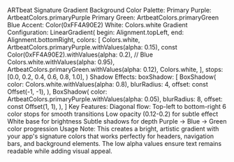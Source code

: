 ARTbeat Signature Gradient Background
Color Palette:
Primary Purple: ArtbeatColors.primaryPurple
Primary Green: ArtbeatColors.primaryGreen
Blue Accent: Color(0xFF4A90E2)
White: Colors.white
Gradient Configuration:
LinearGradient(
  begin: Alignment.topLeft,
  end: Alignment.bottomRight,
  colors: [
    Colors.white,
    ArtbeatColors.primaryPurple.withValues(alpha: 0.15),
    const Color(0xFF4A90E2).withValues(alpha: 0.2), // Blue
    Colors.white.withValues(alpha: 0.95),
    ArtbeatColors.primaryGreen.withValues(alpha: 0.12),
    Colors.white,
  ],
  stops: [0.0, 0.2, 0.4, 0.6, 0.8, 1.0],
)
Shadow Effects:
boxShadow: [
  BoxShadow(
    color: Colors.white.withValues(alpha: 0.8),
    blurRadius: 4,
    offset: const Offset(-1, -1),
  ),
  BoxShadow(
    color: ArtbeatColors.primaryPurple.withValues(alpha: 0.05),
    blurRadius: 8,
    offset: const Offset(1, 1),
  ),
]
Key Features:
Diagonal flow: Top-left to bottom-right
6 color stops for smooth transitions
Low opacity (0.12-0.2) for subtle effect
White base for brightness
Subtle shadows for depth
Purple → Blue → Green color progression
Usage Note:
This creates a bright, artistic gradient with your app's signature colors that works perfectly for headers, navigation bars, and background elements. The low alpha values ensure text remains readable while adding visual appeal.